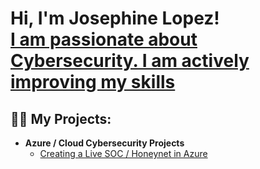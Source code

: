 <h1>Hi, I'm  Josephine Lopez! <br/><a href="https://github.com/Jlope677"></a> <a href="https://www.linkedin.com/in/josephine-lopez-ab537662/">I am passionate about Cybersecurity. I am actively improving my skills</a>




<h2>👨‍💻 My Projects:</h2>

- <b>Azure / Cloud Cybersecurity Projects</b>
  - [Creating a Live SOC / Honeynet in Azure](https://github.com/Bejon-Norman1/Azure-Honeynet-SOC-Project.git)


